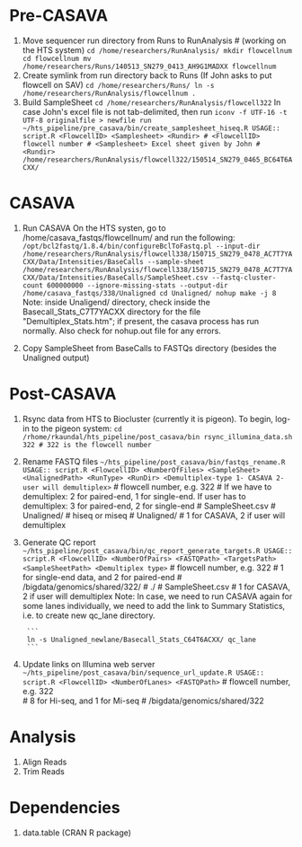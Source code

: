 Pre-CASAVA
==========
1. Move sequencer run directory from Runs to RunAnalysis # (working on the HTS system)
        ```
cd /home/researchers/RunAnalysis/
mkdir flowcellnum
cd flowcellnum
mv /home/researchers/Runs/140513_SN279_0413_AH9G1MADXX flowcellnum
        ```
2. Create symlink from run directory back to Runs (If John asks to put flowcell on SAV)
        ```
        cd /home/researchers/Runs/
        ln -s /home/researchers/RunAnalysis/flowcellnum .
        ```
3. Build SampleSheet
        ```
        cd /home/researchers/RunAnalysis/flowcell322
        ```
In case John's excel file is not tab-delimited, then run
        ```
        iconv -f UTF-16 -t UTF-8 originalfile > newfile
        run ~/hts_pipeline/pre_casava/bin/create_samplesheet_hiseq.R
        USAGE:: script.R <FlowcellID> <Samplesheet> <Rundir>
        # <FlowcellID> flowcell number
        # <Samplesheet> Excel sheet given by John
        # <Rundir>  /home/researchers/RunAnalysis/flowcell322/150514_SN279_0465_BC64T6ACXX/
        ```

CASAVA
======
1. Run CASAVA
On the HTS systen, go to /home/casava_fastqs/flowcellnum/ and run the following:
        ```
        /opt/bcl2fastq/1.8.4/bin/configureBclToFastq.pl --input-dir /home/researchers/RunAnalysis/flowcell338/150715_SN279_0478_AC7T7YACXX/Data/Intensities/BaseCalls --sample-sheet /home/researchers/RunAnalysis/flowcell338/150715_SN279_0478_AC7T7YACXX/Data/Intensities/BaseCalls/SampleSheet.csv --fastq-cluster-count 600000000 --ignore-missing-stats --output-dir /home/casava_fastqs/338/Unaligned
        cd Unaligned/
        nohup make -j 8
        ```
Note: inside Unaligend/ directory, check inside the Basecall_Stats_C7T7YACXX directory for the file "Demultiplex_Stats.htm"; if present, the casava process has run normally. Also check for nohup.out file for any errors. 

2. Copy SampleSheet from BaseCalls to FASTQs directory (besides the Unaligned output)

Post-CASAVA
===========
1. Rsync data from HTS to Biocluster (currently it is pigeon). To begin, log-in to the pigeon system:
        ```
        cd /rhome/rkaundal/hts_pipeline/post_casava/bin
        rsync_illumina_data.sh 322 # 322 is the flowcell number
        ```
2. Rename FASTQ files
        ```
        ~/hts_pipeline/post_casava/bin/fastqs_rename.R
        USAGE:: script.R <FlowcellID> <NumberOfFiles> <SampleSheet> <UnalignedPath> <RunType> <RunDir> <Demultiplex-type 1- CASAVA 2- user will demultiplex>
        ```
        # <FlowcellID> flowcell number, e.g. 322
        # <NumberOfFiles> If we have to demultiplex: 2 for paired-end, 1 for single-end. If user has to demultiplex: 3 for paired-end, 2 for single-end
        # <SampleSheet> SampleSheet.csv
        # <UnalignedPath> Unaligned/
        # <RunType> hiseq or miseq
        # <RunDir> Unaligned/
        # <Demultiplex-type> 1 for CASAVA, 2 if user will demultiplex
3. Generate QC report
        ```
        ~/hts_pipeline/post_casava/bin/qc_report_generate_targets.R
        USAGE:: script.R <FlowcellID> <NumberOfPairs> <FASTQPath> <TargetsPath> <SampleSheetPath> <Demultiplex type>
        ```
        # <FlowcellID> flowcell number, e.g. 322 
        # <NumberOfPairs> 1 for single-end data, and 2 for paired-end
        # <FASTQPath> /bigdata/genomics/shared/322/
        # <TargetsPath> ./
        # <SampleSheetPath> SampleSheet.csv
        # <Demultiplex type> 1 for CASAVA, 2 if user will demultiplex
Note: In case, we need to run CASAVA again for some lanes individually, we need to add the link to Summary Statistics, i.e. to create new qc_lane directory.
            
        ```
        ln -s Unaligned_newlane/Basecall_Stats_C64T6ACXX/ qc_lane
        ```
4. Update links on Illumina web server
        ```
        ~/hts_pipeline/post_casava/bin/sequence_url_update.R
        USAGE:: script.R <FlowcellID> <NumberOfLanes> <FASTQPath>
        ```
        # <FlowcellID> flowcell number, e.g. 322             
        # <NumberOfLanes> 8 for Hi-seq, and 1 for Mi-seq
        # <FASTQPath> /bigdata/genomics/shared/322

Analysis
========
1. Align Reads
2. Trim Reads

Dependencies
============
1. data.table (CRAN R package)
